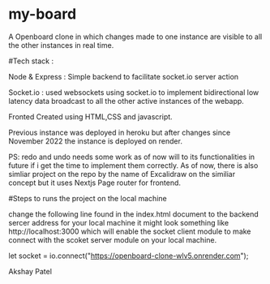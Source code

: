 # my-board
A Openboard clone in which changes made to one instance are visible to all the other instances in real time.


#Tech stack :

Node & Express : Simple backend to facilitate socket.io server action 

Socket.io : used websockets using socket.io to implement bidirectional low latency data broadcast to all the other active instances of the webapp.

Fronted Created using HTML,CSS and javascript.

Previous instance was deployed in heroku but after changes since November 2022 the instance is deployed on render.

PS: redo and undo needs some work as of now will to its functionalities in future if i get the time to implement them correctly.
As of now, there is also simliar project on the repo by the name of Excalidraw on the similiar concept but it uses Nextjs Page router for frontend.

#Steps to runs the project on the local machine 

change the following line found in the index.html document to the backend sercer address for your local machine it might look something like http://localhost:3000 which will enable the socket client module to make connect with the scoket server module on your local machine.

let socket = io.connect("https://openboard-clone-wlv5.onrender.com");


Akshay Patel
